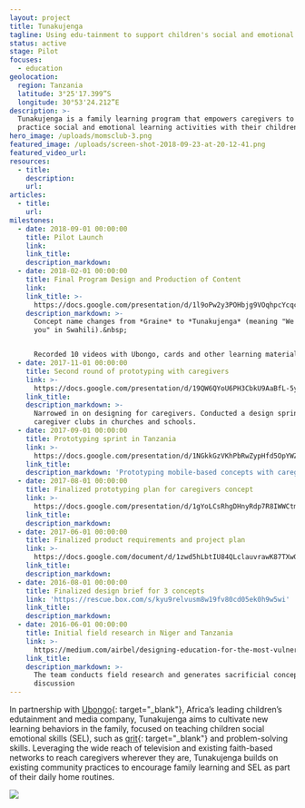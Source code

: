 ```yaml
---
layout: project
title: Tunakujenga
tagline: Using edu-tainment to support children's social and emotional learning at home
status: active
stage: Pilot
focuses:
  - education
geolocation:
  region: Tanzania
  latitude: 3°25'17.399”S
  longitude: 30°53'24.212”E
description: >-
  Tunakujenga is a family learning program that empowers caregivers to learn and
  practice social and emotional learning activities with their children at home.
hero_image: /uploads/momsclub-3.png
featured_image: /uploads/screen-shot-2018-09-23-at-20-12-41.png
featured_video_url:
resources:
  - title:
    description:
    url:
articles:
  - title:
    url:
milestones:
  - date: 2018-09-01 00:00:00
    title: Pilot Launch
    link:
    link_title:
    description_markdown:
  - date: 2018-02-01 00:00:00
    title: Final Program Design and Production of Content
    link:
    link_title: >-
      https://docs.google.com/presentation/d/1l9oPw2y3POHbjg9VOqhpcYcqcXDfDk47lW_2ejTFojo/edit?usp=sharing
    description_markdown: >-
      Concept name changes from *Graine* to *Tunakujenga* (meaning "We build
      you" in Swahili).&nbsp;


      Recorded 10 videos with Ubongo, cards and other learning materials.
  - date: 2017-11-01 00:00:00
    title: Second round of prototyping with caregivers
    link: >-
      https://docs.google.com/presentation/d/19QW6QYoU6PH3CbkU9AaBfL-5yCvR6vVm3olrfCW3iRk/edit?usp=sharing
    link_title:
    description_markdown: >-
      Narrowed in on designing for caregivers. Conducted a design sprint on
      caregiver clubs in churches and schools.
  - date: 2017-09-01 00:00:00
    title: Prototyping sprint in Tanzania
    link: >-
      https://docs.google.com/presentation/d/1NGkkGzVKhPbRwZypHfd5OpYWZNLqu0YrEqLBUA1Fem0/edit?usp=sharing
    link_title:
    description_markdown: 'Prototyping mobile-based concepts with caregivers, youth and teachers.'
  - date: 2017-08-01 00:00:00
    title: Finalized prototyping plan for caregivers concept
    link: >-
      https://docs.google.com/presentation/d/1gYoLCsRhgDHnyRdp7R8IWWCtmPmuS2XmZpMfuvunfuE/edit?usp=sharing
    link_title:
    description_markdown:
  - date: 2017-06-01 00:00:00
    title: Finalized product requirements and project plan
    link: >-
      https://docs.google.com/document/d/1zwd5hLbtIU84QLclauvrawK87TXwGmPMPb08wPCS0s4/edit#heading=h.wma4n97vczce
    link_title:
    description_markdown:
  - date: 2016-08-01 00:00:00
    title: Finalized design brief for 3 concepts
    link: 'https://rescue.box.com/s/kyu9relvusm8w19fv80cd05ek0h9w5wi'
    link_title:
    description_markdown:
  - date: 2016-06-01 00:00:00
    title: Initial field research in Niger and Tanzania
    link: >-
      https://medium.com/airbel/designing-education-for-the-most-vulnerable-people-8d2eb753edcd
    link_title:
    description_markdown: >-
      The team conducts field research and generates sacrificial concepts for
      discussion
---
```


In partnership with&nbsp;[Ubongo](https://www.ubongo.org/){: target="_blank"}, Africa’s leading children’s edutainment and media company, Tunakujenga aims to cultivate new learning behaviors in the family, focused on teaching children social emotional skills (SEL), such as [grit](https://www.characterlab.org/grit){: target="_blank"} and problem-solving skills. Leveraging the wide reach of television and existing faith-based networks to reach caregivers wherever they are, Tunakujenga builds on existing community practices to encourage family learning and SEL as part of their daily home routines.

![](/uploads/momsclub-4.png)